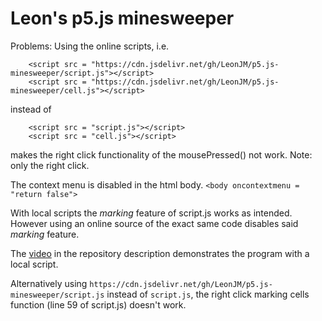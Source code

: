 # **Leon's p5.js minesweeper**

Problems:
Using the online scripts, i.e. 
```
	<script src = "https://cdn.jsdelivr.net/gh/LeonJM/p5.js-minesweeper/script.js"></script>
	<script src = "https://cdn.jsdelivr.net/gh/LeonJM/p5.js-minesweeper/cell.js"></script>	
```

instead of 
```
	<script src = "script.js"></script>
	<script src = "cell.js"></script>	
```

makes the right click functionality of the mousePressed() not work. Note: only the right click.

The context menu is disabled in the html body. `<body oncontextmenu = "return false">`

With local scripts the *marking* feature of script.js works as intended. However using an online source of the 
exact same code disables said *marking* feature.

The [video](https://youtu.be/3gnvaixOCNg) in the repository description demonstrates the program with a local script.

Alternatively using `https://cdn.jsdelivr.net/gh/LeonJM/p5.js-minesweeper/script.js` instead of `script.js`, the right 
click marking cells function (line 59 of script.js) doesn't work.